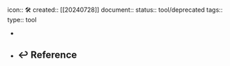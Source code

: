 icon:: 🛠
created:: [[20240728]]
document:: 
status:: tool/deprecated
tags:: 
type:: tool

-
- ## ↩ Reference